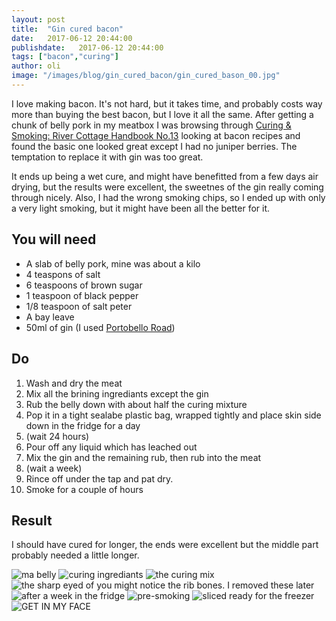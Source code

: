 ```yaml
---
layout: post
title:  "Gin cured bacon"
date:   2017-06-12 20:44:00
publishdate:   2017-06-12 20:44:00
tags: ["bacon","curing"] 
author: oli
image: "/images/blog/gin_cured_bacon/gin_cured_bason_00.jpg"
---
```


I love making bacon.  It's not hard, but it takes time, and probably costs way more than buying the best bacon, but I love it all the same.  After getting a chunk of belly pork in my meatbox I was browsing through [Curing & Smoking: River Cottage Handbook No.13](http://amzn.to/2sVtYZU) looking at bacon recipes and found the basic one looked great except I had no juniper berries.  The temptation to replace it with gin was too great.

It ends up being a wet cure, and might have benefitted from a few days air drying, but the results were excellent, the sweetnes of the gin really coming through nicely.  Also, I had the wrong smoking chips, so I ended up with only a very light smoking, but it might have been all the better for it.

## You will need


* A slab of belly pork, mine was about a kilo
* 4 teaspons of salt
* 6 teaspoons of brown sugar
* 1 teaspoon of black pepper
* 1/8 teaspoon of salt peter
* A bay leave
* 50ml of gin (I used [Portobello Road](http://amzn.to/2sV5lMC))

## Do

1. Wash and dry the meat
2. Mix all the brining ingrediants except the gin
3. Rub the belly down with about half the curing mixture
4. Pop it in a tight sealabe plastic bag, wrapped tightly and place skin side down in the fridge for a day
5. (wait 24 hours)
6. Pour off any liquid which has leached out
7. Mix the gin and the remaining rub, then rub into the meat
8. (wait a week)
9. Rince off under the tap and pat dry.
10. Smoke for a couple of hours



## Result

I should have cured for longer, the ends were excellent but the middle part probably needed a little longer.  

![ma belly](/images/blog/gin_cured_bacon/gin_cured_bason_07.jpg)
![curing ingrediants](/images/blog/gin_cured_bacon/gin_cured_bason_06.jpg)
![the curing mix](/images/blog/gin_cured_bacon/gin_cured_bason_05.jpg)
![the sharp eyed of you might notice the rib bones.  I removed these later](/images/blog/gin_cured_bacon/gin_cured_bason_04.jpg)
![after a week in the fridge](/images/blog/gin_cured_bacon/gin_cured_bason_03.jpg)
![pre-smoking](/images/blog/gin_cured_bacon/gin_cured_bason_02.jpg)
![sliced ready for the freezer](/images/blog/gin_cured_bacon/gin_cured_bason_01.jpg)
![GET IN MY FACE](/images/blog/gin_cured_bacon/gin_cured_bason_00.jpg)
